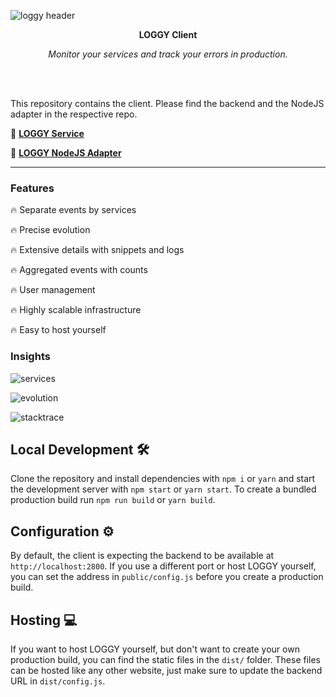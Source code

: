 ![loggy header](https://github.com/jz222/loggy-client/blob/master/assets/header.png?raw=true)

<div align="center">
  <p>
    <b>LOGGY Client</b>
  </p>
  <p>
    <i>Monitor your services and track your errors in production.</i>
  </p>
  <br />
  <br />
</div>

This repository contains the client. Please find the backend and the NodeJS adapter in the respective repo.

🚀 [**LOGGY Service**](https://github.com/jz222/loggy)

📡 [**LOGGY NodeJS Adapter**](https://github.com/jz222/loggy-adapter-nodejs)

---

### Features

🔥 Separate events by services

🔥 Precise evolution

🔥 Extensive details with snippets and logs

🔥 Aggregated events with counts

🔥 User management

🔥 Highly scalable infrastructure

🔥 Easy to host yourself

### Insights

![services](https://github.com/jz222/loggy-client/blob/master/assets/services.png?raw=true)

![evolution](https://github.com/jz222/loggy-client/blob/master/assets/evolution.png?raw=true)

![stacktrace](https://github.com/jz222/loggy-client/blob/master/assets/stacktrace.png?raw=true)

## Local Development 🛠

Clone the repository and install dependencies with `npm i` or `yarn` and start the development server with `npm start` or `yarn start`. To create a bundled production build run `npm run build` or `yarn build`.

## Configuration ⚙️

By default, the client is expecting the backend to be available at `http://localhost:2800`. If you use a different port or host LOGGY yourself, you can set the address in `public/config.js` before you create a production build.

## Hosting 💻

If you want to host LOGGY yourself, but don't want to create your own production build, you can find the static files in the `dist/` folder. These files can be hosted like any other website, just make sure to update the backend URL in `dist/config.js`.
